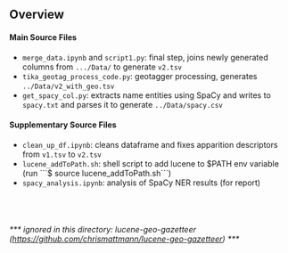 ## Overview

#### Main Source Files
- ```merge_data.ipynb``` and ```script1.py```: final step, joins newly generated columns from ```.../Data/``` to generate ```v2.tsv```
- ```tika_geotag_process_code.py```: geotagger processing, generates ```../Data/v2_with_geo.tsv```
- ```get_spacy_col.py```: extracts name entities using SpaCy and writes to ```spacy.txt``` and parses it to generate ```../Data/spacy.csv```

#### Supplementary Source Files
- ```clean_up_df.ipynb```: cleans dataframe and fixes apparition descriptors from ```v1.tsv``` to ```v2.tsv```
- ```lucene_addToPath.sh```: shell script to add lucene to $PATH env variable (run ```$ source lucene_addToPath.sh```)
- ```spacy_analysis.ipynb```: analysis of SpaCy NER results (for report)

<br><br>
###### *** ignored in this directory: lucene-geo-gazetteer (https://github.com/chrismattmann/lucene-geo-gazetteer) ***
